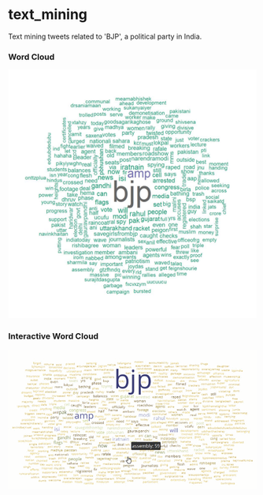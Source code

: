 # text_mining
Text mining tweets related to 'BJP', a political party in India.

### Word Cloud

![Word-Cloud](word_cloud_2.jpeg)

### Interactive Word Cloud

![Interactive Word-Cloud](interactive_word_cloud.gif)
